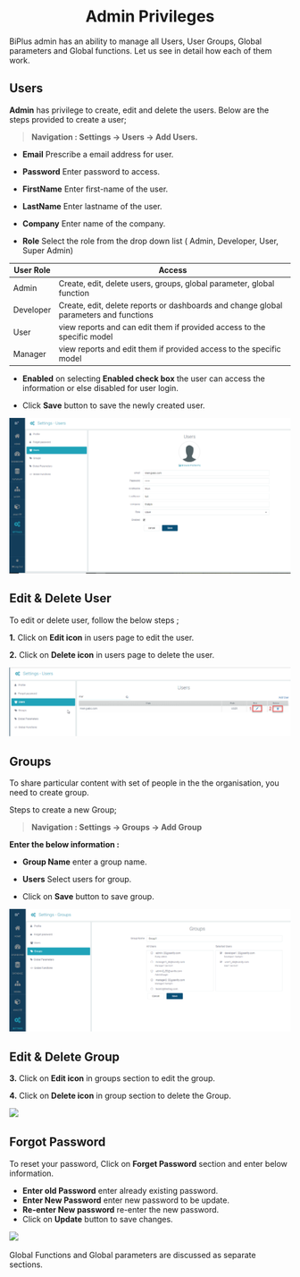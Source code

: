  <center><h1>Admin Privileges</h1></center>
 
BiPlus admin has an ability to manage all Users, User Groups, Global parameters and Global functions. Let us see in detail how each of them work.

## Users

 **Admin** has privilege to create, edit and delete the users. Below are the steps provided to create a user;
 
 > **Navigation : Settings → Users →  Add Users.**

- **Email** Prescribe a email address for user.

- **Password** Enter password to access.

- **FirstName** Enter first-name of the user.

- **LastName** Enter lastname of the user. 

- **Company** Enter name of the company.

- **Role** Select the role from the drop down list ( Admin, Developer, User, Super Admin)


| User Role |  Access|
|--|--|
| Admin | Create, edit, delete users, groups, global parameter, global function |
|Developer|Create, edit, delete reports or dashboards and change global parameters and functions|
|User|view reports and can edit them if provided access to the specific model|
|Manager|view reports and edit them if provided access to the specific model|

- **Enabled** on selecting **Enabled check box** the user can access the information or else disabled for user login.

- Click **Save** button to save the newly created user.

![enter image description here](https://raw.githubusercontent.com/sv18042016/fp1/34ae99ea80597fc08c96c787a88d8951979862b1/images/users.png)


## Edit & Delete User

To edit or delete user, follow the below steps ;

**1.** Click on **Edit icon** in users page to edit the user.

**2.** Click on **Delete icon** in users page to delete the user.

![enter image description here](https://raw.githubusercontent.com/sv18042016/fp1/fed976f79b3ba765a8bc3b9ca665de4de0fd2681/images/user_edit.png)

## Groups

To share particular content with set of people in the the organisation, you need to create group. 

Steps to create a new Group;

>**Navigation : Settings → Groups → Add Group**

**Enter the below information :**

- **Group Name** enter a group name.

- **Users** Select  users for group.

- Click on **Save** button to save group.

![enter image description here](https://raw.githubusercontent.com/sv18042016/fp1/b6af863fbeb6584b8a139d0f303840ab6893da5e/images/groups.png)



## Edit & Delete Group


**3.**  Click on **Edit icon** in groups section  to edit the group.

**4.**  Click on **Delete icon** in group section to delete the Group.

![
](https://raw.githubusercontent.com/sv18042016/fp1/fd56add1685021d091d8ca9707727ef8f9658517/images/edit%20and%20delete.png)

## Forgot Password

To reset your password, Click on **Forget Password** section and enter below information.

- **Enter old Password** enter already existing password.
- **Enter New Password** enter new password to be update.
- **Re-enter New password** re-enter the new password.
- Click on **Update** button to save changes.

![
](https://raw.githubusercontent.com/sv18042016/fp1/f683be669b3d7c4820801c33ab6b96cf3aed5a7c/images/forgot_password.png)

Global Functions and Global parameters are discussed as separate sections.
<!--stackedit_data:
eyJoaXN0b3J5IjpbLTU3MTU5OTI5NiwtMTcwMzQ0MTM0NCw3ND
g0NjA3OTIsMTAyODc2NjE0OCwtMTAzMDk0MzcyLC0xODE0MDc1
ODM2LC03ODExMDQ0OCwyNTAwOTczNDIsLTExMzYxODc5NjIsMT
kxNTE4NzkxLC0xNzgzMTYzODYsLTE4ODgxNjI3ODQsLTYzMTk3
NTUzNywtMTk4NjMzMTA2OCw4NjczNTAwNDAsMTY2Mjc2MDMyMC
wtMTc4MDczODkyMiwxNzAxNzA0Mzg5LDE2OTg1NTEyNjYsNDY1
NzY2ODE2XX0=
-->